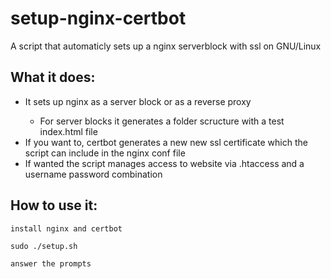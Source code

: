 # setup-nginx-certbot
A script that automaticly sets up a nginx serverblock with ssl on GNU/Linux
## What it does:
<ul>
	<li>It sets up nginx as a server block or as a reverse proxy</li>
	<ul>
		<li>For server blocks it generates a folder scructure with a test index.html file</li>
	</ul>	
	<li>If you want to, certbot generates a new new ssl certificate which the script can include in the nginx conf file</li>
	<li>If wanted the script manages access to website via .htaccess and a username password combination</li>
</ul>

## How to use it:

```
install nginx and certbot
```
```
sudo ./setup.sh
```
```
answer the prompts
```
